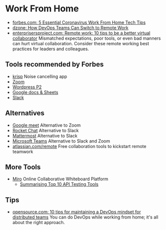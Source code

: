 # Work From Home
- [forbes.com: 5 Essential Coronavirus Work From Home Tech Tips](https://www.forbes.com/sites/tjmccue/2020/03/13/5-essential-coronavirus-work-from-home-tech-tips/)
- [dzone: How DevOps Teams Can Switch to Remote Work](https://dzone.com/articles/effective-transition-to-remote-working-for-devops)
- [enterprisersproject.com: Remote work: 10 tips to be a better virtual collaborator](https://enterprisersproject.com/article/2021/2/remote-work-virtual-collaboration-best-practices) Mismatched expectations, poor tools, or even bad manners can hurt virtual collaboration. Consider these remote working best practices for leaders and colleagues.

## Tools recommended by Forbes
- [krisp](https://krisp.ai/) Noise cancelling app
- [Zoom](https://zoom.us/)
- [Wordpress P2](https://p2theme.com/)
- [Google docs & Sheets](https://docs.google.com/)
- [Slack](https://slack.com/)

## Alternatives
- [Google meet](https://meet.google.com/) Alternative to Zoom
- [Rocket Chat](https://rocket.chat/) Alternative to Slack
- [Mattermost](https://mattermost.com/) Alternative to Slack
- [Microsoft Teams](https://www.microsoft.com/microsoft-365/microsoft-teams/group-chat-software) Alternative to Slack and Zoom
- [atlassian.com/remote](https://www.atlassian.com/remote) Free collaboration tools to kickstart remote teamwork

## More Tools
- [Miro](https://miro.com/) Online Collaborative Whiteboard Platform
    - [Summarising Top 10 API Testing Tools](https://miro.com/app/board/o9J_kqwfjqs=/)

## Tips
* [opensource.com: 10 tips for maintaining a DevOps mindset for distributed teams](https://opensource.com/article/20/6/devops-mindset) You can do DevOps while working from home; it's all about the right approach.

